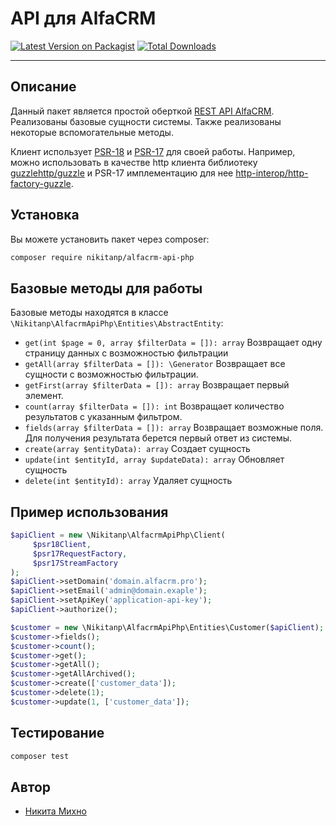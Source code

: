 # API для AlfaCRM

[![Latest Version on Packagist](https://img.shields.io/packagist/v/nikitanp/alfacrm_api_php.svg?style=flat-square)](https://packagist.org/packages/nikitanp/alfacrm_api_php)
[![Total Downloads](https://img.shields.io/packagist/dt/nikitanp/alfacrm_api_php.svg?style=flat-square)](https://packagist.org/packages/nikitanp/alfacrm_api_php)

---
## Описание

Данный пакет является простой оберткой [REST API AlfaCRM](https://alfacrm.pro/rest-api). Реализованы базовые сущности системы.
Также реализованы некоторые вспомогательные методы.

Клиент использует [PSR-18](https://www.php-fig.org/psr/psr-18/) и [PSR-17](https://www.php-fig.org/psr/psr-17/) для своей работы.
Например, можно использовать в качестве http клиента библиотеку [guzzlehttp/guzzle](https://github.com/guzzle/guzzle) 
и PSR-17 имплементацию для нее [http-interop/http-factory-guzzle](https://github.com/http-interop/http-factory-guzzle).

## Установка

Вы можете установить пакет через composer:

```bash
composer require nikitanp/alfacrm-api-php
```

## Базовые методы для работы

Базовые методы находятся в классе `\Nikitanp\AlfacrmApiPhp\Entities\AbstractEntity`:

- ```get(int $page = 0, array $filterData = []): array``` Возвращает одну страницу данных с возможностью фильтрации
- ```getAll(array $filterData = []): \Generator``` Возвращает все сущности с возможностью фильтрации.
- ```getFirst(array $filterData = []): array``` Возвращает первый элемент.
- ```count(array $filterData = []): int``` Возвращает количество результатов с указанным фильтром.
- ```fields(array $filterData = []): array``` Возвращает возможные поля. Для получения результата берется первый ответ из системы.
- ```create(array $entityData): array``` Создает сущность
- ```update(int $entityId, array $updateData): array``` Обновляет сущность
- ```delete(int $entityId): array``` Удаляет сущность

## Пример использования

```php
$apiClient = new \Nikitanp\AlfacrmApiPhp\Client(
     $psr18Client,
     $psr17RequestFactory,
     $psr17StreamFactory
);
$apiClient->setDomain('domain.alfacrm.pro');
$apiClient->setEmail('admin@domain.exaple');
$apiClient->setApiKey('application-api-key');
$apiClient->authorize();

$customer = new \Nikitanp\AlfacrmApiPhp\Entities\Customer($apiClient);
$customer->fields();
$customer->count();
$customer->get();
$customer->getAll();
$customer->getAllArchived();
$customer->create(['customer_data']);
$customer->delete(1);
$customer->update(1, ['customer_data']);
```

## Тестирование

```bash
composer test
```

## Автор

- [Никита Михно](https://github.com/nikitanp)
